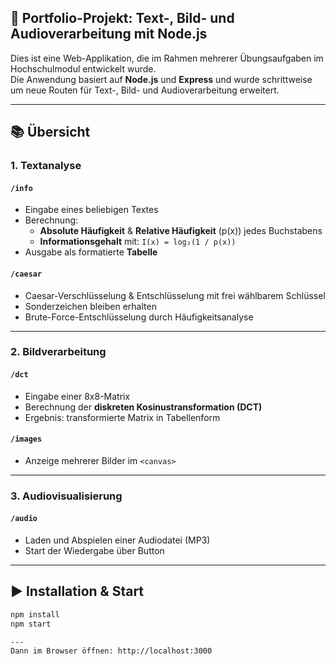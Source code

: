 ## 🧠 Portfolio-Projekt: Text-, Bild- und Audioverarbeitung mit Node.js

Dies ist eine Web-Applikation, die im Rahmen mehrerer Übungsaufgaben im Hochschulmodul entwickelt wurde.  
Die Anwendung basiert auf **Node.js** und **Express** und wurde schrittweise um neue Routen für Text-, Bild- und Audioverarbeitung erweitert.

---

## 📚 Übersicht

### 1. Textanalyse

#### `/info`
- Eingabe eines beliebigen Textes 
- Berechnung:
  - **Absolute Häufigkeit** & **Relative Häufigkeit** (p(x)) jedes Buchstabens
  - **Informationsgehalt** mit: `I(x) = log₂(1 / p(x))`
- Ausgabe als formatierte **Tabelle**

#### `/caesar`
- Caesar-Verschlüsselung & Entschlüsselung mit frei wählbarem Schlüssel
- Sonderzeichen bleiben erhalten
- Brute-Force-Entschlüsselung durch Häufigkeitsanalyse

---

### 2. Bildverarbeitung

#### `/dct`
- Eingabe einer 8x8-Matrix
- Berechnung der **diskreten Kosinustransformation (DCT)**
- Ergebnis: transformierte Matrix in Tabellenform

#### `/images`
- Anzeige mehrerer Bilder im `<canvas>`

---

### 3. Audiovisualisierung

#### `/audio`
- Laden und Abspielen einer Audiodatei (MP3)
- Start der Wiedergabe über Button

---

## ▶️ Installation & Start

```bash
npm install
npm start

---
Dann im Browser öffnen: http://localhost:3000
